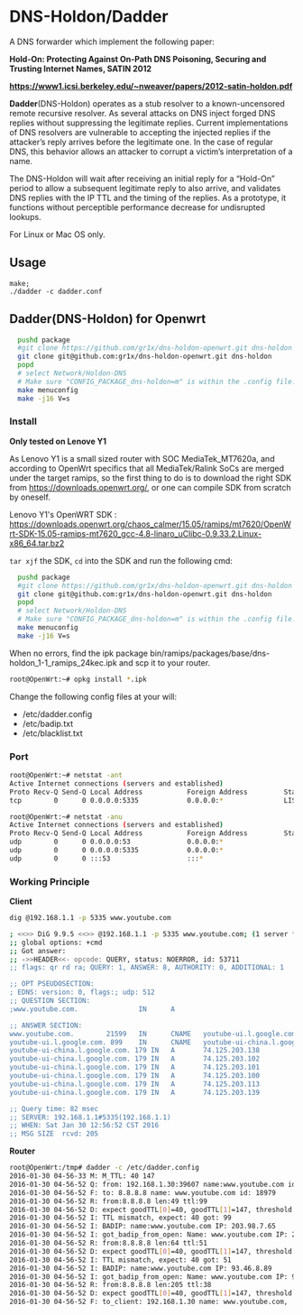 # DNS-Holdon/Dadder

A DNS forwarder which implement the following paper: 

**Hold-On: Protecting Against On-Path DNS Poisoning, Securing and Trusting Internet Names, SATIN 2012**

**https://www1.icsi.berkeley.edu/~nweaver/papers/2012-satin-holdon.pdf**

**Dadder**(DNS-Holdon) operates as a stub resolver to a known-uncensored remote recursive resolver. As several attacks on DNS inject forged DNS replies without suppressing the legitimate replies. Current implementations of DNS resolvers are vulnerable to accepting the injected replies if the attacker’s reply arrives before the legitimate one. In the case of regular DNS, this behavior allows an attacker to corrupt a victim’s interpretation of a name.


The DNS-Holdon will wait after receiving an initial reply for a “Hold-On” period to allow a subsequent legitimate reply to also arrive, and validates DNS replies with the IP TTL and the timing of the replies. As a prototype, it functions without perceptible performance decrease for undisrupted lookups.


For Linux or Mac OS only.

## Usage

```
make;
./dadder -c dadder.conf
```

## Dadder(DNS-Holdon) for Openwrt

```Bash
  pushd package
  #git clone https://github.com/gr1x/dns-holdon-openwrt.git dns-holdon
  git clone git@github.com:gr1x/dns-holdon-openwrt.git dns-holdon
  popd
  # select Network/Holdon-DNS
  # Make sure "CONFIG_PACKAGE_dns-holdon=m" is within the .config file.
  make menuconfig
  make -j16 V=s
```
### Install


**Only tested on Lenove Y1**


As Lenovo Y1 is a small sized router with SOC MediaTek_MT7620a, and according to OpenWrt specifics that all MediaTek/Ralink SoCs are merged under the target ramips, so the first thing to do is to download the right SDK
from https://downloads.openwrt.org/, or one can compile SDK from scratch by oneself.


Lenovo Y1's OpenWRT SDK : https://downloads.openwrt.org/chaos_calmer/15.05/ramips/mt7620/OpenWrt-SDK-15.05-ramips-mt7620_gcc-4.8-linaro_uClibc-0.9.33.2.Linux-x86_64.tar.bz2


`tar xjf` the SDK, ```cd``` into the SDK and run the following cmd:

```Bash
  pushd package
  #git clone https://github.com/gr1x/dns-holdon-openwrt.git dns-holdon
  git clone git@github.com:gr1x/dns-holdon-openwrt.git dns-holdon
  popd
  # select Network/Holdon-DNS
  # Make sure "CONFIG_PACKAGE_dns-holdon=m" is within the .config file.
  make menuconfig
  make -j16 V=s
```

When no errors, find the ipk package bin/ramips/packages/base/dns-holdon_1-1_ramips_24kec.ipk and scp it to your router.

```Bash
root@OpenWrt:~# opkg install *.ipk
```

Change the following config files at your will:
- /etc/dadder.config
- /etc/badip.txt
- /etc/blacklist.txt

### Port
```Bash
root@OpenWrt:~# netstat -ant
Active Internet connections (servers and established)
Proto Recv-Q Send-Q Local Address           Foreign Address         State
tcp        0      0 0.0.0.0:5335            0.0.0.0:*               LISTEN

root@OpenWrt:~# netstat -anu
Active Internet connections (servers and established)
Proto Recv-Q Send-Q Local Address           Foreign Address         State
udp        0      0 0.0.0.0:53              0.0.0.0:*
udp        0      0 0.0.0.0:5335            0.0.0.0:*
udp        0      0 :::53                   :::*
```

### Working Principle


**Client**

```Bash
dig @192.168.1.1 -p 5335 www.youtube.com

; <<>> DiG 9.9.5 <<>> @192.168.1.1 -p 5335 www.youtube.com; (1 server found)
;; global options: +cmd
;; Got answer:
;; ->>HEADER<<- opcode: QUERY, status: NOERROR, id: 53711
;; flags: qr rd ra; QUERY: 1, ANSWER: 8, AUTHORITY: 0, ADDITIONAL: 1

;; OPT PSEUDOSECTION:
; EDNS: version: 0, flags:; udp: 512
;; QUESTION SECTION:
;www.youtube.com.               IN      A

;; ANSWER SECTION:
www.youtube.com.        21599   IN      CNAME   youtube-ui.l.google.com.
youtube-ui.l.google.com. 899    IN      CNAME   youtube-ui-china.l.google.com.
youtube-ui-china.l.google.com. 179 IN   A       74.125.203.138
youtube-ui-china.l.google.com. 179 IN   A       74.125.203.102
youtube-ui-china.l.google.com. 179 IN   A       74.125.203.101
youtube-ui-china.l.google.com. 179 IN   A       74.125.203.100
youtube-ui-china.l.google.com. 179 IN   A       74.125.203.113
youtube-ui-china.l.google.com. 179 IN   A       74.125.203.139

;; Query time: 82 msec
;; SERVER: 192.168.1.1#5335(192.168.1.1)
;; WHEN: Sat Jan 30 12:56:52 CST 2016
;; MSG SIZE  rcvd: 205
```

**Router**
```Bash
root@OpenWrt:/tmp# dadder -c /etc/dadder.config
2016-01-30 04-56-33 M: M_TTL: 40 147
2016-01-30 04-56-52 Q: from: 192.168.1.30:39607 name:www.youtube.com id:53711 len:44
2016-01-30 04-56-52 F: to: 8.8.8.8 name: www.youtube.com id: 18979
2016-01-30 04-56-52 R: from:8.8.8.8 len:49 ttl:99
2016-01-30 04-56-52 D: expect goodTTL[0]=40, goodTTL[1]=147, threshold:3, to validate:99
2016-01-30 04-56-52 I: TTL mismatch, expect: 40 got: 99
2016-01-30 04-56-52 I: BADIP: name:www.youtube.com IP: 203.98.7.65
2016-01-30 04-56-52 I: got_badip_from_open: Name: www.youtube.com IP: 203.98.7.65
2016-01-30 04-56-52 R: from:8.8.8.8 len:64 ttl:51
2016-01-30 04-56-52 D: expect goodTTL[0]=40, goodTTL[1]=147, threshold:3, to validate:51
2016-01-30 04-56-52 I: TTL mismatch, expect: 40 got: 51
2016-01-30 04-56-52 I: BADIP: name:www.youtube.com IP: 93.46.8.89
2016-01-30 04-56-52 I: got_badip_from_open: Name: www.youtube.com IP: 93.46.8.89
2016-01-30 04-56-52 R: from:8.8.8.8 len:205 ttl:38
2016-01-30 04-56-52 D: expect goodTTL[0]=40, goodTTL[1]=147, threshold:3, to validate:38
2016-01-30 04-56-52 F: to_client: 192.168.1.30 name: www.youtube.com,  answer_ip: , responseLen:205
```
